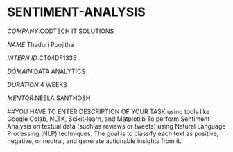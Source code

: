 # SENTIMENT-ANALYSIS

*COMPANY*:CODTECH IT SOLUTIONS

*NAME*:Thaduri Poojitha

*INTERN ID*:CT04DF1335

*DOMAIN*:DATA ANALYTICS

*DURATION*:4 WEEKS

*MENTOR*:NEELA SANTHOSH

##YOU HAVE TO ENTER DESCRIPTION OF YOUR TASK using tools like Google Colab, NLTK, Scikit-learn, and Matplotlib To perform Sentiment Analysis on textual data (such as reviews or tweets) using Natural Language Processing (NLP) techniques. The goal is to classify each text as positive, negative, or neutral, and generate actionable insights from it.
